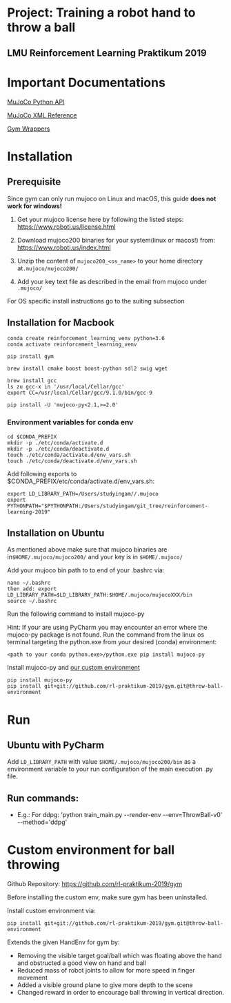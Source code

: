 # Project: Training a robot hand to throw a ball
## LMU Reinforcement Learning Praktikum 2019

# Important Documentations

[MuJoCo Python API](https://openai.github.io/mujoco-py/build/html/index.html)

[MuJoCo XML Reference](https://www.mujoco.org/book/XMLreference.html)

[Gym Wrappers](https://github.com/openai/gym/tree/master/gym/wrappers)

# Installation
## Prerequisite

Since gym can only run mujoco on Linux and macOS, this guide **does not work for windows!**

1. Get your mujoco license here by following the listed steps: https://www.roboti.us/license.html

2. Download mujoco200 binaries for your system(linux or macos!) from: https://www.roboti.us/index.html

3. Unzip the content of ``mujoco200_<os_name>`` to your home directory at``.mujoco/mujoco200/``

4. Add your key text file as described in the email from mujoco under ``.mujoco/``

For OS specific install instructions go to the suiting subsection

## Installation for Macbook
```
conda create reinforcement_learning_venv python=3.6
conda activate reinforcement_learning_venv

pip install gym

brew install cmake boost boost-python sdl2 swig wget

brew install gcc
ls zu gcc-x in '/usr/local/Cellar/gcc'
export CC=/usr/local/Cellar/gcc/9.1.0/bin/gcc-9

pip install -U 'mujoco-py<2.1,>=2.0'
````
### Environment variables for conda env
```
cd $CONDA_PREFIX
mkdir -p ./etc/conda/activate.d
mkdir -p ./etc/conda/deactivate.d
touch ./etc/conda/activate.d/env_vars.sh
touch ./etc/conda/deactivate.d/env_vars.sh
````
Add following exports to $CONDA_PREFIX/etc/conda/activate.d/env_vars.sh:
```
export LD_LIBRARY_PATH=/Users/studyingam//.mujoco
export PYTHONPATH="$PYTHONPATH:/Users/studyingam/git_tree/reinforcement-learning-2019"
````



## Installation on Ubuntu

As mentioned above make sure that mujoco binaries are in``$HOME/.mujoco/mujoco200/`` and your key is in ``$HOME/.mujoco/``

Add your mujoco bin path to to end of your .bashrc via:
```
nano ~/.bashrc
then add: export LD_LIBRARY_PATH=$LD_LIBRARY_PATH:$HOME/.mujoco/mujocoXXX/bin
source ~/.bashrc
````

Run the following command to install mujoco-py

Hint: 
If your are using PyCharm you may encounter an error where the mujoco-py package is not found.
Run the command from the linux os terminal targeting the python.exe from your desired (conda) environment:

``<path to your conda python.exe>/python.exe pip install mujoco-py``

Install mujoco-py and [our custom environment](#custom-environment-for-ball-throwing)


```
pip install mujoco-py
pip install git+git://github.com/rl-praktikum-2019/gym.git@throw-ball-environment

````

# Run

## Ubuntu with PyCharm
Add ``LD_LIBRARY_PATH`` with value ``$HOME/.mujoco/mujoco200/bin`` as a environment variable to your run configuration of the main execution .py file.

## Run commands: 

- E.g.: For ddpg: 'python train_main.py --render-env --env=ThrowBall-v0' --method='ddpg'

# Custom environment for ball throwing

Github Repository: https://github.com/rl-praktikum-2019/gym

Before installing the custom env, make sure gym has been uninstalled.

Install custom environment via: 

``pip install git+git://github.com/rl-praktikum-2019/gym.git@throw-ball-environment``

Extends the given HandEnv for gym by:

- Removing the visible target goal/ball which was floating above the hand and obstructed a good view on hand and ball
- Reduced mass of robot joints to allow for more speed in finger movement
- Added a visible ground plane to give more depth to the scene
- Changed reward in order to encourage ball throwing in vertical direction.
